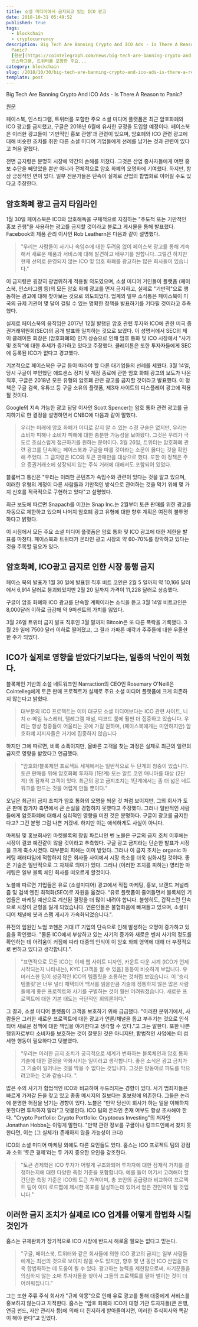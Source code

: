 ```yaml
---
title: 소셜 미디어에서 금지되고 있는 ICO 광고
date: 2018-10-31 05:49:52
published: true
tags:
  - blockchain
  - cryptocurrency
description: Big Tech Are Banning Crypto And ICO Ads - Is There A Reason to
  Panic?
  [원문](https://cointelegraph.com/news/big-tech-are-banning-crypto-and-ico-ads-is-there-a-reason-to-panic)  페이스북,
  인스타그램, 트위터를 포함한 주요...
category: blockchain
slug: /2018/10/30/big-tech-are-banning-crypto-and-ico-ads-is-there-a-reason-to-panic/
template: post
---
```


Big Tech Are Banning Crypto And ICO Ads - Is There A Reason to Panic?

[원문](https://cointelegraph.com/news/big-tech-are-banning-crypto-and-ico-ads-is-there-a-reason-to-panic)

페이스북, 인스타그램, 트위터를 포함한 주요 소셜 미디어 플랫폼은 최근 암호화폐와 ICO 광고를 금지했고, 구글은 2018년 6월에 유사한 규정을 도입할 예정이다. 페이스북은 이러한 광고들이 '기만적인 홍보 관행'과 관련이 있으며, 암호폐와 ICO 관련 광고에 대해 비슷한 조치를 취한 다른 소셜 미디어 기업들에게 선례를 남기는 것과 관련이 있다고 처음 말했다.

전면 금지령은 분명히 시장에 약간의 손해를 끼쳤다. 그것은 산업 종사자들에게 어떤 홍보 수단을 빼앗았을 뿐만 아니라 전체적으로 암호 화폐의 오명화에 기여했다. 하지만, 항상 긍정적인 면이 있다. 일부 전문가들은 단속이 실제로 산업의 합법화로 이어질 수도 있다고 주장한다.

## 암호화폐 광고 금지 타임라인

1월 30일 페이스북은 ICO와 암호해독을 구체적으로 지칭하는 "주도적 또는 기만적인 홍보 관행"을 사용하는 광고를 금지할 것이라고 블로그 게시물을 통해 발표했다. Facebook의 제품 관리 이사인 Rob Leathern은 다음과 같이 설명했다.

> "우리는 사람들이 사기나 속임수에 대한 두려움 없이 페이스북 광고를 통해 계속해서 새로운 제품과 서비스에 대해 발견하고 배우기를 원합니다. 그렇긴 하지만 현재 선의로 운영되지 않는 ICO 및 암호 화폐를 광고하는 많은 회사들이 있습니다."

이 금지령은 굉장히 광범위하게 적용될 의도였으며, 소셜 미디어 거인들이 플랫폼 (페이스북, 인스타그램 등)의 모든 암호 화폐 광고를 먼저 금지하고, 실제로 "기만적"으로 행동하는 광고에 대해 찾아보는 것으로 의도되었다. 업계의 일부 소식통은 페이스북이 미국의 규제 기관이 몇 달이 걸릴 수 있는 명확한 정책을 발표하기를 기다릴 것이라고 추측했다.

실제로 페이스북의 움직임은 2017년 12월 발행된 암호 관련 투자와 ICO에 관한 미국 증권거래위원회(SEC)의 공개 발표와 일치하는 것으로 보였다. 이 성명서에서 SEC의 제이 클레이튼 회장은 (암호화폐의) 인기 상승으로 인해 암호 통화 및 ICO 시장에서 "사기 및 조작"에 대한 추세가 증가하고 있다고 주장했다. 클레이튼은 또한 투자자들에게 SEC에 등록된 ICO가 없다고 경고했다.

기본적으로 페이스북은 구글 등이 따라야 할 다른 대기업들의 선례를 세웠다. 3월 14일, 당시 구글이 부인했던 애드센스 정지 및 계정 종료에 관한 암호 화폐 광고의 보도가 나온 직후, 구글은 2018년 모든 유형의 암호폐 관련 광고를 금지할 것이라고 발표했다. 이 정책은 구글 검색, 유튜브 등 구글 소유의 플랫폼, 제3자 사이트의 디스플레이 광고에 적용될 것이다.

Google의 지속 가능한 광고 담당 이사인 Scott Spencer는 암호 통화 관련 광고를 금지하기로 한 결정을 설명하면서 CNBC에 다음과 같이 말했다.

> 우리는 미래에 암호 화폐가 어디로 갈지 알 수 있는 수정 구슬은 없지만, 우리는 소비자 피해나 소비자 피해에 대한 충분한 가능성을 보아왔다. 그것은 우리가 극도로 조심스럽게 접근하기를 원하는 분야이다.
> 3월 26일, 트위터는 암호화폐 관련 광고를 단속하는 페이스북과 구글을 따를 것이라는 소문이 옳다는 것을 확인해 주었다. 그 금지령은 ICO와 토큰 판매만을 대상으로 했다. 또한 이 정책은 주요 증권거래소에 상장되지 않는 주식 거래에 대해서도 포함되어 있었다.

블룸버그 통신은 "우리는 이러한 콘텐츠가 속임수와 관련이 있다는 것을 알고 있으며, 이러한 유형의 계정이 다른 사람들과 기만적인 방식으로 관여하는 것을 막기 위해 몇 가지 신호를 적극적으로 구현하고 있다"고 설명했다.

최근 보도에 따르면 Snapach를 이끄는 Snap Inc.는 2월부터 토큰 판매를 위한 광고를 자동으로 제한하고 있으며 나머지 암호폐 광고 유형에 대한 향후 계획은 여전히 불투명하다고 밝혔다.

이 시점에서 모든 주요 소셜 미디어 플랫폼은 암호 통화 및 ICO 광고에 대한 제한을 발표를 마쳤다. 페이스북과 트위터가 온라인 광고 시장의 약 60-70%를 장악하고 있다는 것을 주목할 필요가 있다.

## 암호화폐, ICO광고 금지로 인한 시장 통행 금지

페이스 북의 발표가 1월 30 일에 발표된 직후 비트 코인은 2월 5 일까지 약 10,166 달러에서 6,914 달러로 붕괴되었지만 2월 20 일까지 가격이 11,228 달러로 상승했다.

구글이 암호 화폐와 ICO 광고를 단속할 계획이라는 소식을 듣고 3월 14일 비트코인은 8,000달러 이하로 급감해 약 9퍼센트의 가치를 잃었다.

3월 26일 트위터 금지 발표 직후인 3월 말까지 Bitcoin은 또 다른 폭락을 기록했다. 3월 29 일에 7500 달러 이하로 떨어졌고, 그 결과 가파른 매각과 주주들에 대한 우울한 한 주가 되었다.

## ICO가 실제로 영향을 받았다기보다는, 일종의 낙인이 찍혔다.

블록체인 기반의 소셜 네트워크인 Narraction의 CEO인 Rosemary O'Neill은 Cointelleg에게 토큰 판매 프로젝트가 실제로 주요 소셜 미디어 플랫폼에 크게 의존하지 않는다고 밝혔다.

> 대부분의 ICO 프로젝트는 이미 대규모 소셜 미디어보다는 ICO 관련 사이트, 니치 e-메일 뉴스레터, 텔레그램 채널, 디코드 룸에 훨씬 더 집중하고 있습니다. 우리는 항상 청중들이 어울리는 곳에 가길 원하며, (페이스북에게는 미안하지만) 암호화폐 지지자들은 거기에 집중하지 않습니다

하지만 그에 따르면, 비록 소폭이지만, 올바른 고객을 찾는 과정은 실제로 최근의 일련의 금지로 영향을 받았다고 언급했다.

> "암호화/블록체인 프로젝트 세계에서는 일반적으로 두 단계의 청중이 있습니다. 토큰 판매를 위해 암호화폐 투자자 (1단계) 또는 알트 코인 매니아를 대상 (2단계) 의 잠재적 고객이 있다. 최근의 광고 금지조치는 1단계에서는 좀 더 넓은 네트워크를 만드는 것을 어렵게 만들 뿐이다."

오닐은 최근의 금지 조치가 암호 통화의 오명을 씌운 것 처럼 보이지만, 그의 회사가 토큰 판매 참가자 측면에서 큰 손실을 경험하지 못했다고 주장했다. 그러나 일반적인 사람들에게 암호화폐에 대해서 심리적인 영향을 미친 것은 분명하다. 구글이 광고를 금지한다고? 그건 분명 그럼 나쁜 거겠네. 하지만 이는 애석하게도 사실이 아니다.

마케팅 및 홍보회사인 마켓블록의 창립 파트너인 벤 노블은 구글의 금지 조치 이후에는 시장이 결코 예전같이 않을 것이라고 추측했다. 구글 광고 금지라는 단순한 발표가 시장을 크게 축소시켰다. 대부분의 피해는 이미 받았다. 그러나 이 금지 조치는 organic 마케팅 패러다임에 적합하지 않은 회사들 사이에서 시장 축소를 더욱 심화시킬 것이다. 좋은 기술은 일반적으로 그 자체로 의미가 있다. 그러나 (이러한 조치를 피하는) 영리한 마케팅은 일부 블록 체인 회사를 떠오르게 할것이다.

노블에 따르면 기업들은 유료 (소셜미디어) 광고에서 직접 마케팅, 홍보, 브랜드 저널리즘 및 검색 엔진 최적화(SEO)로 자원을 옮겼다. “유료 플랫폼이 줄어들면서 블록체인 기업들은 마케팅 예산으로 계산된 결정을 더 많이 내려야 합니다. 불행히도, 갑작스런 단속으로 시장이 균형을 잃게 되었습니다. 언론인들은 불협화음에 빠져들고 있으며, 소셜미디어 채널에 봇과 스팸 게시가 가속화되었습니다.".

퓨전의 임원인 노엄 코헨은 거대 IT 기업의 단속으로 인해 발생하는 오명이 증가하고 있음을 확인했다. "물론 ICO에서 부상하고 있는 사기의 증가와 새로운 벤처 사기의 정도를 확인하는 데 어려움이 커짐에 따라 대중의 인식이 이 암호 화폐 영역에 대해 더 부정적으로 변하고 있다고 생각합니다.".

> "표면적으로 모든 ICO는 이제 웹 사이트 디자인, 카운트 다운 시계 (ICO가 언제 시작되는지 나타내는), KYC [고객을 알 수 있음] 등등이 비슷하게 보입니다. 유머러스한 밈이 성공적인 ICO의 템플릿을 조롱하는 것처럼 보였습니다. 이 '승리 템플릿'은 너무 널리 채택되어 백서를 읽을만큼 기술에 정통하지 않은 많은 사람들에게 좋은 프로젝트와 사기를 구별하는 것이 훨씬 어려워졌습니다. 새로운 프로젝트에 대한 기본 태도는 극단적인 회의론이다."

그 결과, 소셜 미디어 플랫폼이 고객을 보호하기 위해 급급했다. "이러한 분위기에서, 사람들은 그러한 새로운 프로젝트에 대한 광고가 언론/채널을 돕고 부추기는 것으로 인식되어 새로운 정책에 대한 책임을 야기한다고 생각할 수 있다."고 그는 말한다. 또한 나쁜 행위자로부터 소비자를 보호하는 것이 잘못된 것은 아니지만, 합법적인 사업에는 더 섬세한 행동이 필요하다고 덧붙였다.

> “우리는 이러한 금지 조치가 궁극적으로 세계가 변화하는 블록체인과 암호 통화 기술에 대한 열정을 약화시키는 일이라고 생각합니다. 좋은 소식은 광고 금지가 그 기술이 일어나는 것을 막을 수 없다는 것입니다. 그것은 양동이로 파도를 막으려고하는 것과 같습니다. ".

많은 수의 사기가 합법적인 ICO와 비교하여 두드러지는 경향이 있다. 사기 범죄자들은 빠르게 가져갈 돈을 찾고 있고 종종 메시지의 질보다는 홍보량에 의존한다. 그들은 논리에 분명한 허점을 남기는 경향이 있다. 노블은 "만약 당신이 회사가 하는 일을 이해하지 못한다면 투자하지 말라"고 덧붙인다. ICO 팀의 온라인 존재 여부도 항상 조사해야 한다. "Crypto Portfolio: Crypto Portfolio: Cryptocus Investing"의 저자인 Jonathan Hobbs는 이렇게 말한다. "만약 관련 정보를 구글이나 링크드인에서 찾지 못한다면, 이는 (그 실체가) 존재하지 않을 가능성이 크다)

ICO의 소셜 미디어 마케팅 외에도 다른 요인들도 있다. 홉스는 ICO 프로젝트 팀의 강점과 소위 '토큰 경제'라는 두 가지 중요한 요인을 강조한다.

> "토큰 경제학은 ICO 투자가 어떻게 구조화되어 투자자에 대한 잠재적 가치를 결정하는지에 대한 다양한 측정 기준을 포함합니다. 예를 들어 여기서 고려해야 할 간단한 측정 기준은 ICO의 토큰 가격이며, 총 코인의 공급량과 비교하여 프로젝트 팀이 이미 로드맵에 제시한 목표를 달성하는데 있어서 얻은 견인력이 될 것입니다."

## 이러한 금지 조치가 실제로 ICO 업계를 어떻게 합법화 시킬것인가

홉스는 규제완화가 장기적으로 ICO 시장에 반드시 해로울 필요는 없다고 믿는다.

> "구글, 페이스북, 트위터와 같은 회사들에 의한 ICO 광고의 금지는 일부 사람들에게는 최선의 것으로 보이지 않을 수도 있지만, 향후 몇 년 동안 ICO 산업을 더욱 합법화하는 데 도움이 될 수 있다. 광고하는 능력을 제한함으로써, 사기꾼들을 의심하지 않는 소매 투자자들을 찾아서 그들의 프로젝트를 팔아 벌이는 것이 더 어려워집니다."

그는 또한 주류 주식 회사가 "규제 악몽"으로 인해 유료 광고를 통해 대중에게 서비스를 홍보하지 않는다고 지적한다. 홉스는 “암호 화폐와 ICO가 대형 기관 투자자들(큰 은행, 연금 펀드, 자산 관리자 등)에 의해 더 진지하게 받아들여지면, 이러한 주식회사와 똑같이 해야 한다”고 믿었다.
